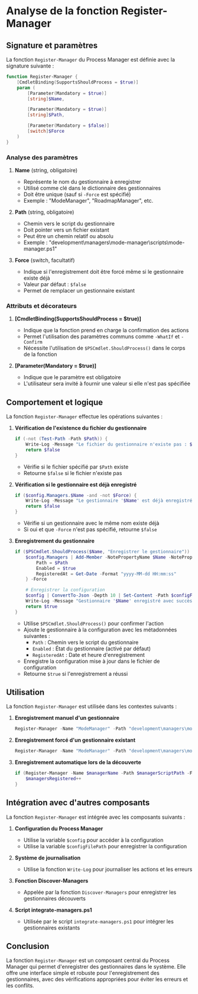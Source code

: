 # Analyse de la fonction Register-Manager

## Signature et paramètres

La fonction `Register-Manager` du Process Manager est définie avec la signature suivante :

```powershell
function Register-Manager {
    [CmdletBinding(SupportsShouldProcess = $true)]
    param (
        [Parameter(Mandatory = $true)]
        [string]$Name,

        [Parameter(Mandatory = $true)]
        [string]$Path,

        [Parameter(Mandatory = $false)]
        [switch]$Force
    )
}
```

### Analyse des paramètres

1. **Name** (string, obligatoire)
   - Représente le nom du gestionnaire à enregistrer
   - Utilisé comme clé dans le dictionnaire des gestionnaires
   - Doit être unique (sauf si `-Force` est spécifié)
   - Exemple : "ModeManager", "RoadmapManager", etc.

2. **Path** (string, obligatoire)
   - Chemin vers le script du gestionnaire
   - Doit pointer vers un fichier existant
   - Peut être un chemin relatif ou absolu
   - Exemple : "development\managers\mode-manager\scripts\mode-manager.ps1"

3. **Force** (switch, facultatif)
   - Indique si l'enregistrement doit être forcé même si le gestionnaire existe déjà
   - Valeur par défaut : `$false`
   - Permet de remplacer un gestionnaire existant

### Attributs et décorateurs

1. **[CmdletBinding(SupportsShouldProcess = $true)]**
   - Indique que la fonction prend en charge la confirmation des actions
   - Permet l'utilisation des paramètres communs comme `-WhatIf` et `-Confirm`
   - Nécessite l'utilisation de `$PSCmdlet.ShouldProcess()` dans le corps de la fonction

2. **[Parameter(Mandatory = $true)]**
   - Indique que le paramètre est obligatoire
   - L'utilisateur sera invité à fournir une valeur si elle n'est pas spécifiée

## Comportement et logique

La fonction `Register-Manager` effectue les opérations suivantes :

1. **Vérification de l'existence du fichier du gestionnaire**
   ```powershell
   if (-not (Test-Path -Path $Path)) {
       Write-Log -Message "Le fichier du gestionnaire n'existe pas : $Path" -Level Error
       return $false
   }
   ```
   - Vérifie si le fichier spécifié par `$Path` existe
   - Retourne `$false` si le fichier n'existe pas

2. **Vérification si le gestionnaire est déjà enregistré**
   ```powershell
   if ($config.Managers.$Name -and -not $Force) {
       Write-Log -Message "Le gestionnaire '$Name' est déjà enregistré. Utilisez -Force pour le remplacer." -Level Warning
       return $false
   }
   ```
   - Vérifie si un gestionnaire avec le même nom existe déjà
   - Si oui et que `-Force` n'est pas spécifié, retourne `$false`

3. **Enregistrement du gestionnaire**
   ```powershell
   if ($PSCmdlet.ShouldProcess($Name, "Enregistrer le gestionnaire")) {
       $config.Managers | Add-Member -NotePropertyName $Name -NotePropertyValue @{
           Path = $Path
           Enabled = $true
           RegisteredAt = Get-Date -Format "yyyy-MM-dd HH:mm:ss"
       } -Force

       # Enregistrer la configuration
       $config | ConvertTo-Json -Depth 10 | Set-Content -Path $configFilePath -Encoding UTF8
       Write-Log -Message "Gestionnaire '$Name' enregistré avec succès." -Level Info
       return $true
   }
   ```
   - Utilise `$PSCmdlet.ShouldProcess()` pour confirmer l'action
   - Ajoute le gestionnaire à la configuration avec les métadonnées suivantes :
     - `Path` : Chemin vers le script du gestionnaire
     - `Enabled` : État du gestionnaire (activé par défaut)
     - `RegisteredAt` : Date et heure d'enregistrement
   - Enregistre la configuration mise à jour dans le fichier de configuration
   - Retourne `$true` si l'enregistrement a réussi

## Utilisation

La fonction `Register-Manager` est utilisée dans les contextes suivants :

1. **Enregistrement manuel d'un gestionnaire**
   ```powershell
   Register-Manager -Name "ModeManager" -Path "development\managers\mode-manager\scripts\mode-manager.ps1"
   ```

2. **Enregistrement forcé d'un gestionnaire existant**
   ```powershell
   Register-Manager -Name "ModeManager" -Path "development\managers\mode-manager\scripts\mode-manager.ps1" -Force
   ```

3. **Enregistrement automatique lors de la découverte**
   ```powershell
   if (Register-Manager -Name $managerName -Path $managerScriptPath -Force:$Force) {
       $managersRegistered++
   }
   ```

## Intégration avec d'autres composants

La fonction `Register-Manager` est intégrée avec les composants suivants :

1. **Configuration du Process Manager**
   - Utilise la variable `$config` pour accéder à la configuration
   - Utilise la variable `$configFilePath` pour enregistrer la configuration

2. **Système de journalisation**
   - Utilise la fonction `Write-Log` pour journaliser les actions et les erreurs

3. **Fonction Discover-Managers**
   - Appelée par la fonction `Discover-Managers` pour enregistrer les gestionnaires découverts

4. **Script integrate-managers.ps1**
   - Utilisée par le script `integrate-managers.ps1` pour intégrer les gestionnaires existants

## Conclusion

La fonction `Register-Manager` est un composant central du Process Manager qui permet d'enregistrer des gestionnaires dans le système. Elle offre une interface simple et robuste pour l'enregistrement des gestionnaires, avec des vérifications appropriées pour éviter les erreurs et les conflits.
